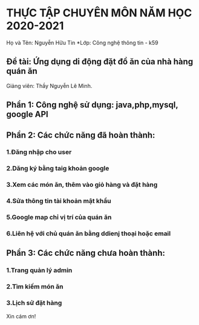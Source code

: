# THỰC TẬP CHUYÊN MÔN NĂM HỌC 2020-2021
Họ và Tên: Nguyễn Hữu Tin
*Lớp: Công nghệ thông tin - k59
## Đề tài: Ứng dụng di động đặt đồ ăn của nhà hàng quán ăn
Giảng viên: Thầy Nguyễn Lê Minh.
## Phần 1: Công nghệ sử dụng: java,php,mysql, google API
## Phần 2: Các chức năng đã hoàn thành:
### 1.Đăng nhập cho user
### 2.Dăng ký bằng taig khoản google
### 3.Xem các món ăn, thêm vào giỏ hàng và đặt hàng
### 4.Sửa thông tin tài khoản mật khẩu
### 5.Google map chỉ vị trí của quán ăn
### 6.Liên hệ với chủ quán ăn bằng ddienj thoại hoặc email
## Phần 3: Các chức năng chưa hoàn thành:
### 1.Trang quản lý admin
### 2.Tìm kiếm món ăn
### 3.Lịch sử đặt hàng
Xin cám ơn!
